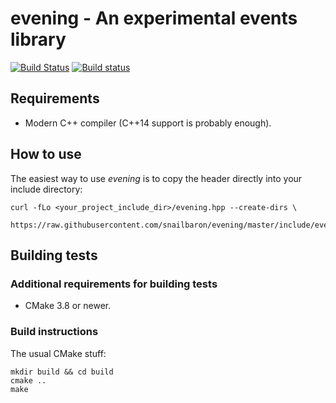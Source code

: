 # evening - An experimental events library

[![Build Status](https://travis-ci.org/snailbaron/evening.svg?branch=master)](https://travis-ci.org/snailbaron/evening)
[![Build status](https://ci.appveyor.com/api/projects/status/fkje9ddpvmdapx32/branch/master?svg=true)](https://ci.appveyor.com/project/snailbaron/evening/branch/master)

## Requirements

* Modern C++ compiler (C++14 support is probably enough).

## How to use

The easiest way to use *evening* is to copy the header directly into your
include directory:

    curl -fLo <your_project_include_dir>/evening.hpp --create-dirs \
        https://raw.githubusercontent.com/snailbaron/evening/master/include/evening.hpp

## Building tests

### Additional requirements for building tests

* CMake 3.8 or newer.

### Build instructions

The usual CMake stuff:
```
mkdir build && cd build
cmake ..
make
```
